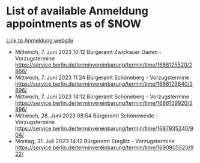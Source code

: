# List of available Anmeldung appointments as of $NOW
[Link to Anmeldung website](https://service.berlin.de/terminvereinbarung/termin/tag.php?termin=1&anliegen[]=120686&dienstleisterlist=122210,122217,327316,122219,327312,122227,327314,122231,327346,122243,327348,122254,122252,329742,122260,329745,122262,329748,122271,327278,122273,327274,122277,327276,330436,122280,327294,122282,327290,122284,327292,122291,327270,122285,327266,122286,327264,122296,327268,150230,329760,122297,327286,122294,327284,122312,329763,122314,329775,122304,327330,122311,327334,122309,327332,317869,122281,327352,122279,329772,122283,122276,327324,122274,327326,122267,329766,122246,327318,122251,327320,122257,327322,122208,327298,122226,327300&herkunft=http%3A%2F%2Fservice.berlin.de%2Fdienstleistung%2F120686%2F)
- Mittwoch, 7. Juni 2023 10:12 Bürgeramt Zwickauer Damm - Vorzugstermine https://service.berlin.de/terminvereinbarung/termin/time/1686125520/2866/
- Mittwoch, 7. Juni 2023 11:24 Bürgeramt Schöneberg - Vorzugstermine https://service.berlin.de/terminvereinbarung/termin/time/1686129840/2896/
- Mittwoch, 7. Juni 2023 14:12 Bürgeramt Schöneberg - Vorzugstermine https://service.berlin.de/terminvereinbarung/termin/time/1686139920/2896/
- Mittwoch, 28. Juni 2023 08:54 Bürgeramt Schöneweide - Vorzugstermine https://service.berlin.de/terminvereinbarung/termin/time/1687935240/904/
- Montag, 31. Juli 2023 14:12 Bürgeramt Steglitz - Vorzugstermine https://service.berlin.de/terminvereinbarung/termin/time/1690805520/922/

